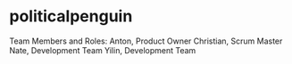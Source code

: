 # politicalpenguin

Team Members and Roles:
Anton, Product Owner
Christian, Scrum Master
Nate, Development Team
Yilin, Development Team
